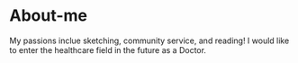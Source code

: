 # About-me
My passions inclue sketching, community service, and reading!
I would like to enter the healthcare field in the future as a Doctor.
